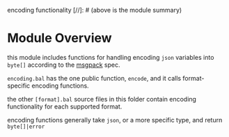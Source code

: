 encoding functionality
[//]: # (above is the module summary)

# Module Overview
this module includes functions for handling encoding `json` variables into `byte[]` according to the [msgpack](https://msgpack.org) spec.

`encoding.bal` has the one public function, `encode`, and it calls format-specific encoding functions.

the other `[format].bal` source files in this folder contain encoding functionality for each supported format.

encoding functions generally take `json`, or a more specific type, and return `byte[]|error`
